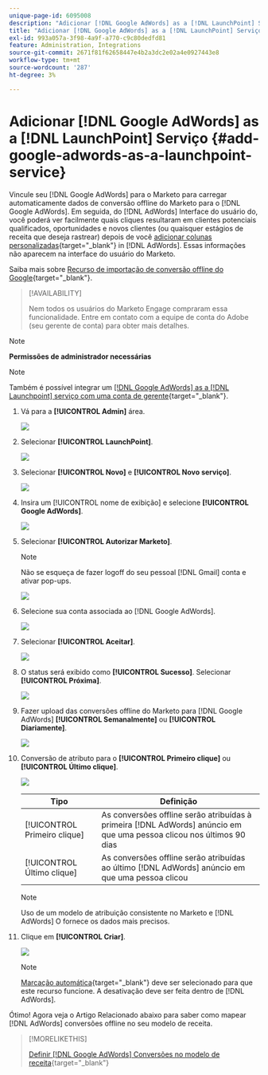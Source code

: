 ```yaml
---
unique-page-id: 6095008
description: "Adicionar [!DNL Google AdWords] as a [!DNL LaunchPoint] Serviço - Documentação do Marketo - Documentação do produto"
title: "Adicionar [!DNL Google AdWords] as a [!DNL LaunchPoint] Serviço"
exl-id: 993a057a-3f98-4a9f-a770-c9c80dedfd81
feature: Administration, Integrations
source-git-commit: 2671f81f62658447e4b2a3dc2e02a4e0927443e8
workflow-type: tm+mt
source-wordcount: '287'
ht-degree: 3%

---
```


# Adicionar [!DNL Google AdWords] as a [!DNL LaunchPoint] Serviço {#add-google-adwords-as-a-launchpoint-service}

Vincule seu [!DNL Google AdWords] para o Marketo para carregar automaticamente dados de conversão offline do Marketo para o [!DNL Google AdWords]. Em seguida, do [!DNL AdWords] Interface do usuário do, você poderá ver facilmente quais cliques resultaram em clientes potenciais qualificados, oportunidades e novos clientes (ou quaisquer estágios de receita que deseja rastrear) depois de você [adicionar colunas personalizadas](https://support.google.com/adwords/answer/3073556){target="_blank"} in [!DNL AdWords]. Essas informações não aparecem na interface do usuário do Marketo.

Saiba mais sobre [Recurso de importação de conversão offline do Google](https://support.google.com/adwords/answer/2998031?hl=en){target="_blank"}.

>[!AVAILABILITY]
>
>Nem todos os usuários do Marketo Engage compraram essa funcionalidade. Entre em contato com a equipe de conta do Adobe (seu gerente de conta) para obter mais detalhes.

>[!NOTE]
>
>**Permissões de administrador necessárias**

>[!NOTE]
>
>Também é possível integrar um [[!DNL Google AdWords] as a [!DNL Launchpoint] serviço com uma conta de gerente](/help/marketo/product-docs/administration/additional-integrations/add-google-adwords-as-a-launchpoint-service-with-a-manager-account.md){target="_blank"}.

1. Vá para a **[!UICONTROL Admin]** área.

   ![](assets/add-google-adwords-as-a-launchpoint-service-1.png)

1. Selecionar **[!UICONTROL LaunchPoint]**.

   ![](assets/add-google-adwords-as-a-launchpoint-service-2.png)

1. Selecionar **[!UICONTROL Novo]** e **[!UICONTROL Novo serviço]**.

   ![](assets/add-google-adwords-as-a-launchpoint-service-3.png)

1. Insira um [!UICONTROL nome de exibição] e selecione **[!UICONTROL Google AdWords]**.

   ![](assets/add-google-adwords-as-a-launchpoint-service-4.png)

1. Selecionar **[!UICONTROL Autorizar Marketo]**.

   >[!NOTE]
   >
   >Não se esqueça de fazer logoff do seu pessoal [!DNL Gmail] conta e ativar pop-ups.

   ![](assets/add-google-adwords-as-a-launchpoint-service-5.png)

1. Selecione sua conta associada ao [!DNL Google AdWords].

   ![](assets/add-google-adwords-as-a-launchpoint-service-6.png)

1. Selecionar **[!UICONTROL Aceitar]**.

   ![](assets/add-google-adwords-as-a-launchpoint-service-7.png)

1. O status será exibido como **[!UICONTROL Sucesso]**. Selecionar **[!UICONTROL Próxima]**.

   ![](assets/add-google-adwords-as-a-launchpoint-service-8.png)

1. Fazer upload das conversões offline do Marketo para [!DNL Google AdWords] **[!UICONTROL Semanalmente]** ou **[!UICONTROL Diariamente]**.

   ![](assets/add-google-adwords-as-a-launchpoint-service-9.png)

1. Conversão de atributo para o **[!UICONTROL Primeiro clique]** ou **[!UICONTROL Último clique]**.

   ![](assets/add-google-adwords-as-a-launchpoint-service-10.png)

   | Tipo | Definição |
   |---|---|
   | [!UICONTROL Primeiro clique] | As conversões offline serão atribuídas à primeira [!DNL AdWords] anúncio em que uma pessoa clicou nos últimos 90 dias |
   | [!UICONTROL Último clique] | As conversões offline serão atribuídas ao último [!DNL AdWords] anúncio em que uma pessoa clicou |

   >[!NOTE]
   >
   >Uso de um modelo de atribuição consistente no Marketo e [!DNL AdWords] O fornece os dados mais precisos.

1. Clique em **[!UICONTROL Criar]**.

   ![](assets/add-google-adwords-as-a-launchpoint-service-11.png)

   >[!NOTE]
   >
   >[Marcação automática](https://support.google.com/adwords/answer/1752125?hl=en){target="_blank"} deve ser selecionado para que este recurso funcione. A desativação deve ser feita dentro de [!DNL AdWords].

Ótimo! Agora veja o Artigo Relacionado abaixo para saber como mapear [!DNL AdWords] conversões offline no seu modelo de receita.

>[!MORELIKETHIS]
>
>[Definir [!DNL Google AdWords] Conversões no modelo de receita](/help/marketo/product-docs/reporting/revenue-cycle-analytics/revenue-cycle-models/set-google-adwords-conversions-in-the-revenue-model.md){target="_blank"}
